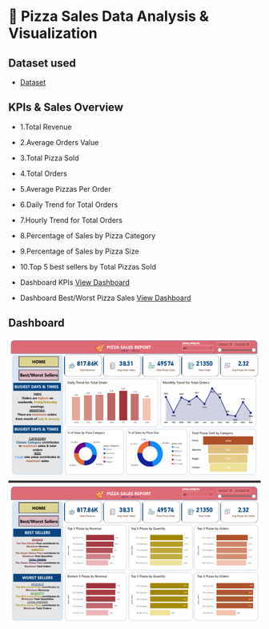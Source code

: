 # 🍕 Pizza Sales Data Analysis & Visualization  
## Dataset used
- <a href="https://github.com/NhutVuong/Pizza_Sales_Data_Analyst_Dashboard/blob/main/pizza_sales.csv">Dataset</a>
## KPIs & Sales Overview 
- 1.Total Revenue
- 2.Average Orders Value
- 3.Total Pizza Sold
- 4.Total Orders
- 5.Average Pizzas Per Order
- 6.Daily Trend for Total Orders
- 7.Hourly Trend for Total Orders
- 8.Percentage of Sales by Pizza Category
- 9.Percentage of Sales by Pizza Size
- 10.Top 5 best sellers by Total Pizzas Sold

- Dashboard KPIs <a href="https://github.com/NhutVuong/Pizza_Sales_Data_Analyst_Dashboard/blob/main/KPI_Pizza_Sale.pdf">View Dashboard</a>
- Dashboard Best/Worst Pizza Sales <a href="https://github.com/NhutVuong/Pizza_Sales_Data_Analyst_Dashboard/blob/main/Best-Worst_Sales_Pizza.pdf">View Dashboard</a>

## Dashboard

![Pizza Sales Dashboard](https://raw.githubusercontent.com/NhutVuong/Pizza_Sales_Data_Analyst_Dashboard/main/KPI%26Best-Worst_Pizza_Sales.png)


